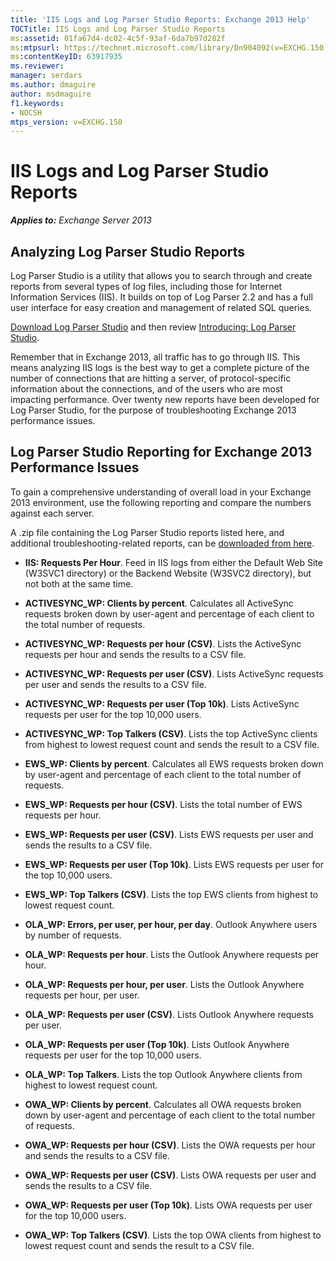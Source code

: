```yaml
---
title: 'IIS Logs and Log Parser Studio Reports: Exchange 2013 Help'
TOCTitle: IIS Logs and Log Parser Studio Reports
ms:assetid: 01fa67d4-dc02-4c5f-93af-6da7b97d282f
ms:mtpsurl: https://technet.microsoft.com/library/Dn904092(v=EXCHG.150)
ms:contentKeyID: 63917935
ms.reviewer: 
manager: serdars
ms.author: dmaguire
author: msdmaguire
f1.keywords:
- NOCSH
mtps_version: v=EXCHG.150
---
```


# IIS Logs and Log Parser Studio Reports

_**Applies to:** Exchange Server 2013_

## Analyzing Log Parser Studio Reports

Log Parser Studio is a utility that allows you to search through and create reports from several types of log files, including those for Internet Information Services (IIS). It builds on top of Log Parser 2.2 and has a full user interface for easy creation and management of related SQL queries.

[Download Log Parser Studio](https://gallery.technet.microsoft.com/Log-Parser-Studio-cd458765) and then review [Introducing: Log Parser Studio](https://techcommunity.microsoft.com/t5/exchange-team-blog/introducing-log-parser-studio/ba-p/601131).

Remember that in Exchange 2013, all traffic has to go through IIS. This means analyzing IIS logs is the best way to get a complete picture of the number of connections that are hitting a server, of protocol-specific information about the connections, and of the users who are most impacting performance. Over twenty new reports have been developed for Log Parser Studio, for the purpose of troubleshooting Exchange 2013 performance issues.

## Log Parser Studio Reporting for Exchange 2013 Performance Issues

To gain a comprehensive understanding of overall load in your Exchange 2013 environment, use the following reporting and compare the numbers against each server.

A .zip file containing the Log Parser Studio reports listed here, and additional troubleshooting-related reports, can be [downloaded from here](https://gallery.technet.microsoft.com/Log-Parser-Studio-Report-f17f6b8b).

- **IIS: Requests Per Hour**. Feed in IIS logs from either the Default Web Site (W3SVC1 directory) or the Backend Website (W3SVC2 directory), but not both at the same time.

- **ACTIVESYNC\_WP: Clients by percent**. Calculates all ActiveSync requests broken down by user-agent and percentage of each client to the total number of requests.

- **ACTIVESYNC\_WP: Requests per hour (CSV)**. Lists the ActiveSync requests per hour and sends the results to a CSV file.

- **ACTIVESYNC\_WP: Requests per user (CSV)**. Lists ActiveSync requests per user and sends the results to a CSV file.

- **ACTIVESYNC\_WP: Requests per user (Top 10k)**. Lists ActiveSync requests per user for the top 10,000 users.

- **ACTIVESYNC\_WP: Top Talkers (CSV)**. Lists the top ActiveSync clients from highest to lowest request count and sends the result to a CSV file.

- **EWS\_WP: Clients by percent**. Calculates all EWS requests broken down by user-agent and percentage of each client to the total number of requests.

- **EWS\_WP: Requests per hour (CSV)**. Lists the total number of EWS requests per hour.

- **EWS\_WP: Requests per user (CSV)**. Lists EWS requests per user and sends the results to a CSV file.

- **EWS\_WP: Requests per user (Top 10k)**. Lists EWS requests per user for the top 10,000 users.

- **EWS\_WP: Top Talkers (CSV)**. Lists the top EWS clients from highest to lowest request count.

- **OLA\_WP: Errors, per user, per hour, per day**. Outlook Anywhere users by number of requests.

- **OLA\_WP: Requests per hour**. Lists the Outlook Anywhere requests per hour.

- **OLA\_WP: Requests per hour, per user**. Lists the Outlook Anywhere requests per hour, per user.

- **OLA\_WP: Requests per user (CSV)**. Lists Outlook Anywhere requests per user.

- **OLA\_WP: Requests per user (Top 10k)**. Lists Outlook Anywhere requests per user for the top 10,000 users.

- **OLA\_WP: Top Talkers**. Lists the top Outlook Anywhere clients from highest to lowest request count.

- **OWA\_WP: Clients by percent**. Calculates all OWA requests broken down by user-agent and percentage of each client to the total number of requests.

- **OWA\_WP: Requests per hour (CSV)**. Lists the OWA requests per hour and sends the results to a CSV file.

- **OWA\_WP: Requests per user (CSV)**. Lists OWA requests per user and sends the results to a CSV file.

- **OWA\_WP: Requests per user (Top 10k)**. Lists OWA requests per user for the top 10,000 users.

- **OWA\_WP: Top Talkers (CSV)**. Lists the top OWA clients from highest to lowest request count and sends the result to a CSV file.

